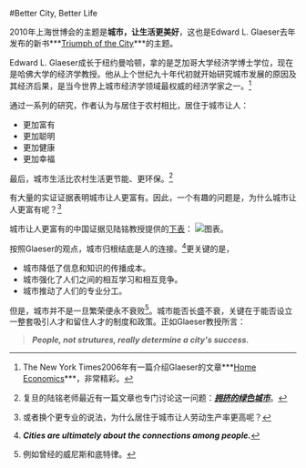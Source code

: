 #Better City, Better Life

2010年上海世博会的主题是**城市，让生活更美好**，这也是Edward L. Glaeser去年发布的新书***[Triumph of the City](http://www.triumphofthecity.com/)***的主题。

Edward L. Glaeser成长于纽约曼哈顿，拿的是芝加哥大学经济学博士学位，现在是哈佛大学的经济学教授。他从上个世纪九十年代初就开始研究城市发展的原因及其经济后果，是当今世界上城市经济学领域最权威的经济学家之一。[^1]

 通过一系列的研究，作者认为与居住于农村相比，居住于城市让人：

- 更加富有  
- 更加聪明  
- 更加健康  
- 更加幸福  

最后，城市生活比农村生活更节能、更环保。[^2]

有大量的实证证据表明城市让人更富有。因此，一个有趣的问题是，为什么城市让人更富有呢？[^3]

城市让人更富有的中国证据见陆铭教授提供的[下表](http://lumingfudan.blog.sohu.com/215754539.html)： ![图表](http://1842.img.pp.sohu.com.cn/images/blog/2012/5/12/7/4/u64063167_137ffda0ab5g213.jpg)。

按照Glaeser的观点，城市归根结底是人的连接。[^4]更关键的是，

- 城市降低了信息和知识的传播成本。  
- 城市强化了人们之间的相互学习和相互竞争。  
- 城市推动了人们的专业分工。

但是，城市并不是一旦繁荣便永不衰败[^5]。城市能否长盛不衰，关键在于能否设立一整套吸引人才和留住人才的制度和政策。正如Glaeser教授所言：  
> ***People, not strutures, really determine a city's success.***


[^1]: The New York Times2006年有一篇介绍Glaeser的文章***[Home Economics](http://www.nytimes.com/2006/03/05/magazine/305glaeser.1.html?_r=1&pagewanted=all)***，非常精彩。

[^2]: 复旦的陆铭老师最近有一篇文章也专门讨论这一问题：***[拥挤的绿色城市](http://lumingfudan.blog.sohu.com/218851877.html)***。

[^3]: 或者换个更专业的说法，为什么居住于城市让人劳动生产率更高呢？

[^4]: ***Cities are ultimately about the connections among people.***

[^5]: 例如曾经的威尼斯和底特律。